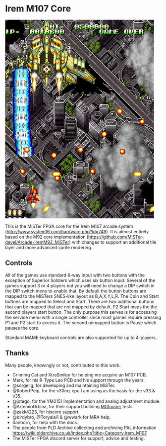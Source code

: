 # Irem M107 Core

![](docs/fire_barrel.png)

This is the MiSTer FPGA core for the Irem M107 arcade system (http://www.system16.com/hardware.php?id=749). It is almost entirely based on the M92 core implementation (https://github.com/MiSTer-devel/Arcade-IremM92_MiSTer) with changes to support an additional tile layer and more advanced sprite rendering.

## Controls
All of the games use standard 8-way input with two buttons with the exception of Superior Soldiers which uses six button input. Several of the games support 3 or 4 players but you will need to change a DIP switch in the DIP switch menu to enable that. By default the button buttons are mapped to the MiSTers SNES-like layout as B,A,X,Y,L,R. The Coin and Start buttons are mapped to Select and Start. There are two additional buttons that can be mapped that are not mapped by default. P2 Start maps the the second players start button. The only purpose this serves is for accessing the service menu with a single controller since most games require pressing P1 and P2 start to access it. The second unmapped button is Pause which pauses the core.

Standard MAME keyboard controls are also supported for up to 4-players.


## Thanks
Many people, knowingly or not, contributed to this work.
- Grinning Cat and XtraSmiley for helping me acquire an M107 PCB.
- Mark, for his R-Type Leo PCB and his support through the years.
- @sorgelig, for developing and maintaining MiSTer.
- @RobertPeip, for the v30mz cpu I am using as the basis for the v33 & v35.
- @jotego, for the YM2151 implementation and analog adjustment module.
- @ArtemioUrbina, for their support building [MDfourier](https://junkerhq.net/MDFourier/) tests.
- @zakk4223, for hiscore support.
- @birdybro, @Toryalai1 & @wwark for MRA help.
- Sanborn, for help with the docs.
- The people from PLD Archive collecting and archiving PAL information https://wiki.pldarchive.co.uk/index.php?title=Category:Irem_M107
- The MiSTer FPGA discord server for support, advice and testing.


